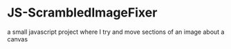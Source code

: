 # JS-ScrambledImageFixer
a small javascript project where I try and move sections of an image about a canvas
